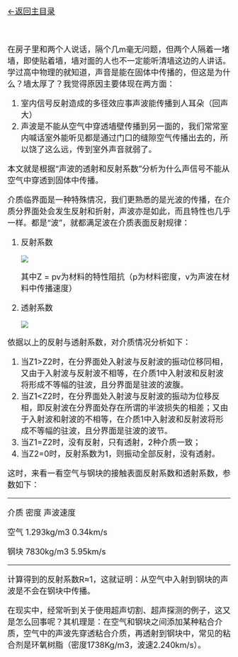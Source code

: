 [<font size=4>←返回主目录<font>](../README.md)
</br></br></br>

在房子里和两个人说话，隔个几m毫无问题，但两个人隔着一堵墙，即使贴着墙，墙对面的人也不一定能听清墙这边的人讲话。学过高中物理的就知道，声音是能在固体中传播的，但这是为什么？墙太厚了？我觉得原因主要体现在两方面：

1.	室内信号反射造成的多径效应事声波能传播到人耳朵（回声大）
2.	声波是不能从空气中穿透墙壁传播到另一面的，我们常常室内喊话室外能听见都是通过门口的缝隙空气传播出去的，所以饶了这么远，传到室外声音就弱了。

本文就是根据“声波的透射和反射系数”分析为什么声信号不能从空气中穿透到固体中传播。

介质临界面是一种特殊情况，我们更熟悉的是光波的传播，在介质分界面处会发生反射和折射，声波亦是如此，而且特性也几乎一样。都是“波”，就都满足波在介质表面反射规律：

1.	反射系数

	<img src="http://www.forkosh.com/mathtex.cgi? \Small R_{12}=\frac{Z_2-Z_1}{Z_2+Z_1}">

	其中Z = pv为材料的特性阻抗（p为材料密度，v为声波在材料中传播速度）

2.	透射系数

	<img src="http://www.forkosh.com/mathtex.cgi? \Small T_{12}=\frac{2Z_2}{Z_2+Z_1}">

依据以上的反射与透射系数，对介质情况分析如下：

1.	当Z1>Z2时，在分界面处入射波与反射波的振动位移同相，又由于入射波与反射波不相等，在介质1中入射波和反射波将形成不等幅的驻波，且分界面是驻波的波腹。
2.	当Z1<Z2时，在分界面处入射波与反射波的振动为位移反相，即反射波在分界面处存在所谓的半波损失的相差；又由于入射波和射波的不相等，在介质1中入射波和反射波将形成不等幅的驻波，且分界面是驻波的波节。
3.	当Z1=Z2时，没有反射，只有透射，2种介质一致；
4.	当Z2=0时，反射系数为1，则振动全部反射，没有透射。

这时，来看一看空气与钢块的接触表面反射系数和透射系数，参数如下：

-----------------------------------------------
介质 密度 声波速度

空气 1.293kg/m3 0.34km/s

钢块 7830kg/m3 5.95km/s

-----------------------------------------------

计算得到的反射系数R≈1，这就证明：从空气中入射到钢块的声波是不会在钢块中传播。

在现实中，经常听到关于使用超声切割、超声探测的例子，这又是怎么回事呢？其机理是：在空气和钢块之间添加某种粘合介质，空气中的声波先穿透粘合介质，再透射到钢块中，常见的粘合剂是环氧树脂（密度1738Kg/m3，波速2.240km/s）。
